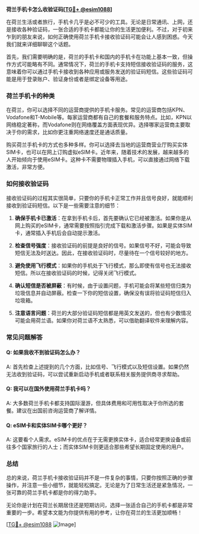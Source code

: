 **荷兰手机卡怎么收验证码[[TG💪+ @esim1088](https://t.me/s/esim1088)]**

在荷兰生活或者旅行，手机卡几乎是必不可少的工具。无论是日常通讯、上网，还是接收各种验证码，一张合适的手机卡都能让你的生活更加便利。不过，对于初来乍到的朋友来说，如何正确使用荷兰手机卡接收验证码可能会让人感到困惑。今天我们就来详细聊聊这个话题。

首先，我们需要明确的是，荷兰的手机卡和国内的手机卡在功能上基本一致，但操作方式可能略有不同。通常情况下，荷兰的手机卡支持短信接收验证码的服务，这意味着你可以通过手机卡接收到各种应用或服务发送的验证码短信。这些验证码可能是用于登录账户、验证身份或者是绑定设备等用途。

### 荷兰手机卡的种类

在荷兰，你可以选择不同的运营商提供的手机卡服务。常见的运营商包括KPN、Vodafone和T-Mobile等。每家运营商都有自己的套餐和服务特点。比如，KPN以网络稳定著称，而Vodafone则在网络覆盖方面表现优异。选择哪家运营商主要取决于你的需求，比如你更注重网络速度还是通话质量。

购买荷兰手机卡的方式也多种多样。你可以选择去当地的运营商营业厅购买实体SIM卡，也可以在网上订购虚拟eSIM卡。近年来，随着技术的发展，越来越多的人开始倾向于使用eSIM卡。这种卡不需要物理插入手机，可以直接通过网络下载激活，非常方便。

### 如何接收验证码

接收验证码的过程其实很简单，只要你的手机卡正常工作并且信号良好，就能顺利接收到验证码短信。以下是一些需要注意的细节：

1. **确保手机卡已激活**：在拿到手机卡后，首先要确认它已经被激活。如果你是从网上购买的eSIM卡，通常需要按照指引完成下载和激活步骤。如果是实体SIM卡，通常插入手机后会自动提示激活。

2. **检查信号强度**：接收验证码的前提是良好的信号。如果信号不好，可能会导致短信无法及时送达。因此，在接收验证码时，尽量待在一个信号较好的地方。

3. **避免使用飞行模式**：如果你的手机处于飞行模式，那么即使有信号也无法接收短信。所以在接收验证码的时候，记得关闭飞行模式。

4. **确认短信是否被屏蔽**：有时候，由于设置问题，手机可能会将某些短信归类为垃圾信息并自动屏蔽。检查一下你的短信设置，确保没有误将验证码短信归入垃圾箱。

5. **注意语言问题**：荷兰的大部分验证码短信都是用英文发送的，但也有少数情况可能会用荷兰语。如果你对荷兰语不太熟悉，可以借助翻译软件来理解内容。

### 常见问题解答

#### Q: 如果我收不到验证码怎么办？
A: 首先检查上述提到的几个方面，比如信号、飞行模式以及短信设置。如果仍然无法收到验证码，可以尝试重新启动手机或者联系相关服务提供商寻求帮助。

#### Q: 我可以在国外使用荷兰手机卡吗？
A: 大多数荷兰手机卡都支持国际漫游，但具体费用和可用性取决于你所选的套餐。建议在出国前咨询运营商了解详情。

#### Q: eSIM卡和实体SIM卡哪个更好？
A: 这要看个人需求。eSIM卡的优点在于无需更换实体卡，适合经常更换设备或前往多个国家旅行的人士；而实体SIM卡则更适合那些希望长期固定使用的用户。

### 总结

总的来说，荷兰手机卡接收验证码并不是一件复杂的事情，只要你按照正确的步骤操作，并注意一些小细节，就能轻松搞定。无论是为了日常生活还是紧急情况，一张可靠的荷兰手机卡都是你的得力助手。

无论你是计划在荷兰长期居住还是短期访问，选择一张适合自己的手机卡都是非常重要的一步。希望本文能为你提供有用的参考，让你在荷兰的生活更加顺畅！

[[TG💪+ @esim1088](https://t.me/s/esim1088) ![Image](https://i.postimg.cc/4NQfJmqS/Snipaste-2025-05-13-00-14-12.png)]